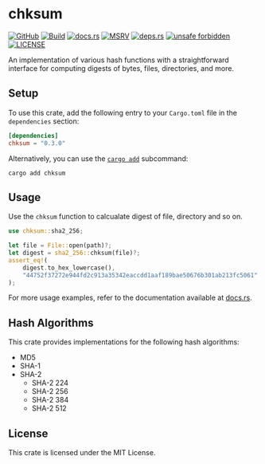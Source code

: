 # chksum

[![GitHub](https://img.shields.io/badge/github-chksum--rs%2Flib-24292e?style=flat-square&logo=github "GitHub")](https://github.com/chksum-rs/lib)
[![Build](https://img.shields.io/github/actions/workflow/status/chksum-rs/lib/rust.yml?branch=master&style=flat-square&logo=github "Build")](https://github.com/chksum-rs/lib/actions/workflows/rust.yml)
[![docs.rs](https://img.shields.io/docsrs/chksum?style=flat-square&logo=docsdotrs "docs.rs")](https://docs.rs/chksum/)
[![MSRV](https://img.shields.io/badge/MSRV-1.70.0-informational?style=flat-square "MSRV")](https://github.com/chksum-rs/lib/blob/master/Cargo.toml)
[![deps.rs](https://deps.rs/crate/chksum/0.3.0/status.svg?style=flat-square "deps.rs")](https://deps.rs/crate/chksum/0.3.0)
[![unsafe forbidden](https://img.shields.io/badge/unsafe-forbidden-success.svg?style=flat-square "unsafe forbidden")](https://github.com/rust-secure-code/safety-dance)
[![LICENSE](https://img.shields.io/github/license/chksum-rs/lib?style=flat-square "LICENSE")](https://github.com/chksum-rs/lib/blob/master/LICENSE)

An implementation of various hash functions with a straightforward interface for computing digests of bytes, files, directories, and more.

## Setup

To use this crate, add the following entry to your `Cargo.toml` file in the `dependencies` section:

```toml
[dependencies]
chksum = "0.3.0"
```

Alternatively, you can use the [`cargo add`](https://doc.rust-lang.org/cargo/commands/cargo-add.html) subcommand:

```shell
cargo add chksum
```

## Usage

Use the `chksum` function to calcualate digest of file, directory and so on.

```rust
use chksum::sha2_256;

let file = File::open(path)?;
let digest = sha2_256::chksum(file)?;
assert_eq!(
    digest.to_hex_lowercase(),
    "44752f37272e944fd2c913a35342eaccdd1aaf189bae50676b301ab213fc5061"
);
```

For more usage examples, refer to the documentation available at [docs.rs](https://docs.rs/chksum/).

## Hash Algorithms

This crate provides implementations for the following hash algorithms:

* MD5
* SHA-1
* SHA-2
  * SHA-2 224
  * SHA-2 256
  * SHA-2 384
  * SHA-2 512

## License

This crate is licensed under the MIT License.
